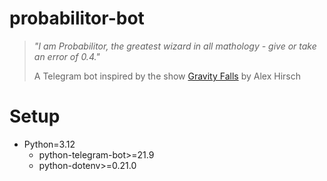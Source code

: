 # probabilitor-bot

> *"I am Probabilitor, the greatest wizard in all mathology - give or take an error of 0.4."*
>
> A Telegram bot inspired by the show [Gravity Falls](https://en.wikipedia.org/wiki/Gravity_Falls) by Alex Hirsch


# Setup

- Python=3.12
    - python-telegram-bot>=21.9
    - python-dotenv>=0.21.0
